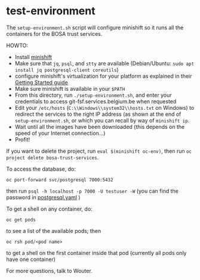# test-environment

The `setup-environment.sh` script will configure minishift so it runs
all the containers for the BOSA trust services.

HOWTO:

- Install [minishift](https://github.com/minishift/minishift)
- Make sure that `jq`, `psql`, and `stty` are available (Debian/Ubuntu: `sudo
  apt install jq postgresql-client coreutils`)
- configure minishift's virtualization for your platform as explained in
  their [Getting Started
guide](https://docs.okd.io/3.11/minishift/getting-started/index.html)
- Make sure minishift is available in your `$PATH`
- From this directory, run `./setup-environment.sh`, and enter your
  credentials to access git-fsf.services.belgium.be when requested
- Edit your `/etc/hosts` (`C:\\Windows\\system32\\hosts.txt` on Windows)
  to redirect the services to the right IP address (as shown at the end
  of `setup-environment.sh`, or which you can recall by way of
  `minishift ip`.
- Wait until all the images have been downloaded (this depends on the
  speed of your Internet connection...)
- Profit!

If you want to delete the project, run `eval $(minishift oc-env)`, then
run `oc project delete bosa-trust-services`.

To access the database, do:

    oc port-forward svc/postgresql 7000:5432

then run `psql -h localhost -p 7000 -U testuser -W` (you can find the
password in [postgresql.yaml](postgresql.yaml) )

To get a shell on any container, do:

    oc get pods

to see a list of the available pods; then

    oc rsh pod/<pod name>

to get a shell on the first container inside that pod (currently all
pods only have one container)

For more questions, talk to Wouter.
